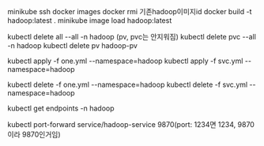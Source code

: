 minikube ssh
docker images
docker rmi 기존hadoop이미지id
docker build -t hadoop:latest .
minikube image load hadoop:latest

kubectl delete all --all -n hadoop (pv, pvc는 안지워짐)
kubectl delete pvc --all -n hadoop
kubectl delete pv hadoop-pv

kubectl apply -f one.yml --namespace=hadoop
kubectl apply -f svc.yml --namespace=hadoop

kubectl delete -f one.yml --namespace=hadoop
kubectl delete -f svc.yml --namespace=hadoop

kubectl get endpoints -n hadoop

kubectl port-forward service/hadoop-service 9870(port: 1234면 1234, 9870이라 9870인거임)
